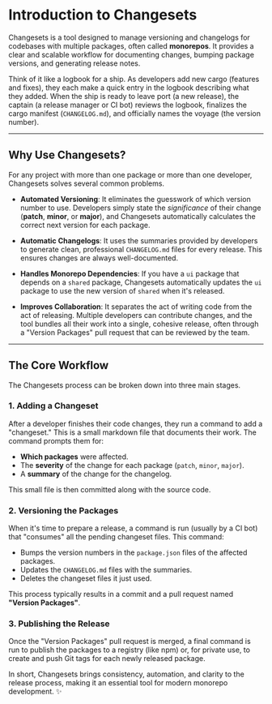 # Introduction to Changesets

Changesets is a tool designed to manage versioning and changelogs for codebases with multiple packages, often called **monorepos**. It provides a clear and scalable workflow for documenting changes, bumping package versions, and generating release notes.

Think of it like a logbook for a ship. As developers add new cargo (features and fixes), they each make a quick entry in the logbook describing what they added. When the ship is ready to leave port (a new release), the captain (a release manager or CI bot) reviews the logbook, finalizes the cargo manifest (`CHANGELOG.md`), and officially names the voyage (the version number).

---

## Why Use Changesets?

For any project with more than one package or more than one developer, Changesets solves several common problems.

* **Automated Versioning**: It eliminates the guesswork of which version number to use. Developers simply state the *significance* of their change (**patch**, **minor**, or **major**), and Changesets automatically calculates the correct next version for each package.

* **Automatic Changelogs**: It uses the summaries provided by developers to generate clean, professional `CHANGELOG.md` files for every release. This ensures changes are always well-documented.

* **Handles Monorepo Dependencies**: If you have a `ui` package that depends on a `shared` package, Changesets automatically updates the `ui` package to use the new version of `shared` when it's released.

* **Improves Collaboration**: It separates the act of writing code from the act of releasing. Multiple developers can contribute changes, and the tool bundles all their work into a single, cohesive release, often through a "Version Packages" pull request that can be reviewed by the team.

---

## The Core Workflow

The Changesets process can be broken down into three main stages.

### 1. Adding a Changeset

After a developer finishes their code changes, they run a command to add a "changeset." This is a small markdown file that documents their work. The command prompts them for:
* **Which packages** were affected.
* The **severity** of the change for each package (`patch`, `minor`, `major`).
* A **summary** of the change for the changelog.

This small file is then committed along with the source code.

### 2. Versioning the Packages

When it's time to prepare a release, a command is run (usually by a CI bot) that "consumes" all the pending changeset files. This command:
* Bumps the version numbers in the `package.json` files of the affected packages.
* Updates the `CHANGELOG.md` files with the summaries.
* Deletes the changeset files it just used.

This process typically results in a commit and a pull request named **"Version Packages"**.

### 3. Publishing the Release

Once the "Version Packages" pull request is merged, a final command is run to publish the packages to a registry (like npm) or, for private use, to create and push Git tags for each newly released package.

In short, Changesets brings consistency, automation, and clarity to the release process, making it an essential tool for modern monorepo development. ✨